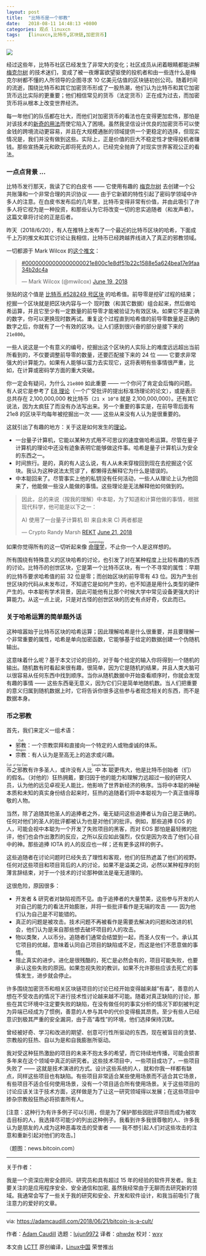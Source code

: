 ```yaml
---
layout: post
title:	"比特币是一个邪教"
date:	2018-08-11 14:48:13 +0800 
categories:	观点 linuxcn 
tags:	[linuxcn,比特币,区块链,加密货币]
---
```



![](/Asserts/Images//attachment/album/201808/11/144815tqgsl6bjhfiwu66i.jpg)


经过这些年，比特币社区已经发生了非常大的变化；社区成员从闭着眼睛都能讲解 [梅克尔树](https://en.wikipedia.org/wiki/Merkle_tree) 的技术迷们，变成了被一夜爆富欲望驱使的投机者和由一些连什么是梅克尔树都不懂的人所领导的企图寻求 10 亿美元估值的区块链初创公司。随着时间的流逝，围绕比特币和其它加密货币形成了一股热潮，他们认为比特币和其它加密货币远比实际的更重要；他们相信常见的货币（法定货币）正在成为过去，而加密货币将从根本上改变世界经济。


每一年他们的队伍都在壮大，而他们对加密货币的看法也在变得更加宏伟，那怕是对该技术的[新奇的用法](https://hackernoon.com/how-crypto-kitties-disrupted-the-ethereum-network-845c22aa1e6e)而使它陷入了困境。虽然我坚信设计优良的加密货币可以使金钱的跨境流动更容易，并且在大规模通胀的领域提供一个更稳定的选择，但现实情况是，我们并没有做到这些。实际上，正是价值的巨大不稳定性才使得投机者赚钱。那些宣扬美元和欧元即将死去的人，已经完全抛弃了对现实世界客观公正的看法。


### 一点点背景 …


比特币发行那天，我读了它的白皮书 —— 它使用有趣的 [梅克尔树](https://en.wikipedia.org/wiki/Merkle_tree) 去创建一个公共账簿和一个非常合理的共识协议 —— 由于它新颖的特性引起了密码学领域中许多人的注意。在白皮书发布后的几年里，比特币变得非常有价值，并由此吸引了许多人将它视为是一种投资，和那些认为它将改变一切的忠实追随者（和发声者）。这篇文章将讨论的正是后者。


昨天（2018/6/20），有人在推特上发布了一个最近的比特币区块的哈希，下面成千上万的推文和其它讨论让我相信，比特币已经跨越界线进入了真正的邪教领域。


一切都源于 Mark Wilcox 的[这个推文](https://twitter.com/mwilcox/status/1009160832398262273?ref_src=twsrc%5Etfw)：



> 
> [#00000000000000000021e800c1e8df51b22c1588e5a624bea17e9faa34b2dc4a](https://twitter.com/hashtag/00000000000000000021e800c1e8df51b22c1588e5a624bea17e9faa34b2dc4a?src=hash&ref_src=twsrc%5Etfw)
> 
> 
> — Mark Wilcox (@mwilcox) [June 19, 2018](https://twitter.com/mwilcox/status/1009160832398262273?ref_src=twsrc%5Etfw)
> 
> 
> 


张贴的这个值是 [比特币 #528249 号区块](https://blockchain.info/block-height/528249) 的哈希值。前导零是挖矿过程的结果；挖掘一个区块就是把区块内容与一个<ruby> 现时数 <rt>  nonce </rt></ruby>（和其它数据）组合起来，然后做哈希运算，并且它至少有一定数量的前导零才能被验证为有效区块。如果它不是正确的数字，你可以更换现时数再试。重复这个过程直到哈希值的前导零数量是正确的数字之后，你就有了一个有效的区块。让人们感到很兴奋的部分是接下来的 `21e800`。


一些人说这是一个有意义的编号，挖掘出这个区块的人实际上的难度远远超出当前所看到的，不仅要调整前导零的数量，还要匹配接下来的 24 位 —— 它要求非常强大的计算能力。如果有人能够以蛮力去实现它，这将表明有些事情很严重，比如，在计算或密码学方面的重大突破。


你一定会有疑问，为什么 `21e800` 如此重要 —— 一个你问了肯定会后悔的问题。有人说它是参考了 [E8 理论](https://en.wikipedia.org/wiki/An_Exceptionally_Simple_Theory_of_Everything)（一个广受批评的提出标准场理论的论文），或是表示总共存在 2,100,000,000 枚比特币（`21 x 10^8` 就是 2,100,000,000）。还有其它说法，因为太疯狂了而没有办法写出来。另一个重要的事实是，在前导零后面有 21e8 的区块平均每年被挖掘出一次 —— 这些从来没有人认为是很重要的。


这就引出了有趣的地方：关于这是如何发生的[理论](https://medium.com/@coop__soup/00000000000000000021e800c1e8df51b22c1588e5a624bea17e9faa34b2dc4a-cd4b67d446be)。


* 一台量子计算机，它能以某种方式用不可思议的速度做哈希运算。尽管在量子计算机的理论中还没有迹象表明它能够做这件事。哈希是量子计算机认为安全的东西之一。
* 时间旅行。是的，真的有人这么说，有人从未来穿梭回到现在去挖掘这个区块。我认为这种说法太荒谬了，都懒得去解释它为什么是错误的。
* 中本聪回来了。尽管事实上他的私钥没有任何活动，一些人从理论上认为他回来了，他能做一些没人能做的事情。这些理论是无法解释他如何做到的。



> 
> 因此，总的来说（按我的理解）中本聪，为了知道和计算他做的事情，根据现代科学，他可能是以下之一：
> 
> 
> A) 使用了一台量子计算机 B) 来自未来 C) 两者都是
> 
> 
> — Crypto Randy Marsh [REKT](@nondualrandy) [June 21, 2018](https://twitter.com/nondualrandy/status/1009609117768605696?ref_src=twsrc%5Etfw)
> 
> 
> 


如果你觉得所有的这一切听起来像 <ruby> <a href="https://en.wikipedia.org/wiki/Numerology">  命理学 </a> <rt>  numerology </rt></ruby>，不止你一个人是这样想的。


所有围绕有特殊意义的区块哈希的讨论，也引发了对在某种程度上比较有趣的东西的讨论。比特币的创世区块，它是第一个比特币区块，有一个不寻常的属性：早期的比特币要求哈希值的前 32 <ruby> 位 <rt>  bit </rt></ruby>是零；而创始区块的前导零有 43 位。因为产生创世区块的代码从未发布过，不知道它是如何产生的，也不知道是用什么类型的硬件产生的。中本聪有学术背景，因此可能他有比那个时候大学中常见设备更强大的计算能力。从这一点上说，只是对古怪的创世区块的历史有点好奇，仅此而已。


### 关于哈希运算的简单题外话


这种喧嚣始于比特币区块的哈希运算；因此理解哈希是什么很重要，并且要理解一个非常重要的属性，哈希是单向加密函数，它能够基于给定的数据创建一个伪随机输出。


这意味着什么呢？基于本文讨论的目的，对于每个给定的输入你将得到一个随机的输出。随机数有时看起来很有趣，很简单，因为它是随机的结果，并且人类大脑可以很容易从任何东西中找到顺序。当你从随机数据中开始查看顺序时，你就会发现有趣的事情 —— 这些东西毫无意义，因为它们只是简单地随机数。当人们把重要的意义归属到随机数据上时，它将告诉你很多这些参与者观念相关的东西，而不是数据本身。


### 币之邪教


首先，我们来定义一组术语：


* <ruby> 邪教 <rt>  Cult </rt></ruby>：一个宗教崇拜和直接向一个特定的人或物虔诚的体系。
* <ruby> 宗教 <rt>  Religion </rt></ruby>：有人认为是至高无上的追求或兴趣。


<ruby> 币之邪教 <rt>  Cult of the Coin </rt></ruby>有许多圣人，或许没有人比<ruby> 中本聪 <rt>  Satoshi Nakamoto </rt></ruby>更伟大，他是比特币创始者（们）的假名。（对他的）狂热拥戴，要归因于他的能力和理解力远超过一般的研究人员，认为他的远见卓视无人能比，他影响了世界新经济的秩序。当将中本聪的神秘本质和未知的真实身份结合起来时，狂热的追随着们将中本聪视为一个真正值得尊敬的人物。


当然，除了追随其他圣人的追捧者之外，毫无疑问这些追捧者认为自己是正确的。任何对他们的圣人的批评都被认为也是对他们的批评。例如，那些追捧 EOS 的人，可能会视中本聪为一个开发了失败项目的黑客，而对 EOS 那怕是最轻微的批评，他们也会作出激烈的反应，之所以反应如此强烈，仅仅是因为攻击了他们心目中的神。那些追捧 IOTA 的人的反应也一样；还有更多这样的例子。


这些追随者在讨论问题时已经失去了理性和客观，他们的狂热遮盖了他们的视野。任何对这些项目和项目背后的人的讨论，如果不是溢美之词，必然以某种程序的刻薄言辞结束，对于一个技术的讨论那种做法是毫无道理的。


这很危险，原因很多：


* 开发者 & 研究者对缺陷视而不见。由于追捧者的大量赞美，这些参与开发的人对自己的能力的看法开始膨胀，并将一些批评看作是无端的攻击 —— 因为他们认为自己是不可能错的。
* 真正的问题是被攻击。技术问题不再被看作是需要去解决的问题和改进的机会，他们认为是来自那些想去破坏项目的人的攻击。
* 物以类聚，人以币分。追随者们通常会结盟到一起，而圣人仅有一个。承认其它项目的优越，意味着认同自己项目的缺陷或不足，而这是他们不愿意做的事情。
* 阻止真实的进步。进化是很残酷的，死亡是必然会有的，项目可能失败，也要承认这些失败的原因。如果忽视失败的教训，如果不允许那些应该去死亡的事情发生，进步就会停止。


许多围绕加密货币和相关区块链项目的讨论已经开始变得越来越”有毒“，善意的人想在不受攻击的情况下进行技术性讨论越来越不可能。随着对真正缺陷的讨论，那些在其它环境中注定要失败的缺陷，在没有做任何的事实分析的情况下即刻被判定为异端已经成为了惯例，善意的人参与其中的代价变得极其昂贵。至少有些人已经意识到极其严重的安全漏洞，由于高“毒性”的环境，他们选择保持沉默。


曾经被好奇、学习和改进的期望、创意可行性所驱动的东西，现在被盲目的贪婪、宗教般的狂热、自以为是和自我膨胀所驱动。


我对受这种狂热激励的项目的未来不抱太多的希望，而它持续地传播，可能会损害多年来在这个领域中真正的研究者。这些技术项目中，一些项目成功了，一些项目失败了 —— 这就是技术演进的方式。设计这些系统的人，就和你我一样都有缺点，同样这些项目也有缺陷。有些项目非常适合某些使用场景而不适合其它场景，有些项目不适合任何使用场景，没有一个项目适合所有使用场景。关于这些项目的讨论应该关注于技术方面，这样做是为了让这一研究领域得以发展；在这些项目中掺杂宗教般狂热必将损害所有人。


[注意：这种行为有许多例子可以引用，但是为了保护那些因批评项目而成为被攻击目标的人，我选择尽可能少的列出这种例子。我看到许多我很尊敬的人、许多我认为是朋友的人成为这种恶毒攻击的受害者 —— 我不想引起人们对这些攻击的注意和重新引起对他们的攻击。]


（题图：news.bitcoin.com）




---


关于作者：


我是一个资深应用安全顾问、研究员和具有超过 15 年的经验的软件开发者。我主要关注的是应用程序安全、安全通信和加密, 虽然我经常由于无聊而去研究新的领域。我通常会写了一些关于我的研究和安全、开发和软件设计，和我当前吸引了我注意力的爱好的文章。




---


via: <https://adamcaudill.com/2018/06/21/bitcoin-is-a-cult/>


作者：[Adam Caudill](https://adamcaudill.com/author/adam/) 选题：[lujun9972](https://github.com/lujun9972) 译者：[qhwdw](https://github.com/qhwdw) 校对：[wxy](https://github.com/wxy)


本文由 [LCTT](https://github.com/LCTT/TranslateProject) 原创编译，[Linux中国](https://linux.cn/) 荣誉推出
